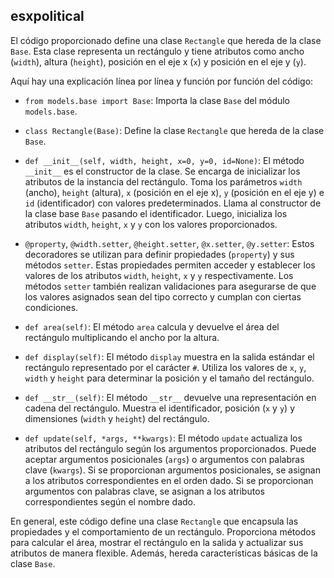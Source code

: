 ## esxpolitical
El código proporcionado define una clase `Rectangle` que hereda de la clase `Base`. Esta clase representa un rectángulo y tiene atributos como ancho (`width`), altura (`height`), posición en el eje x (`x`) y posición en el eje y (`y`).

Aquí hay una explicación línea por línea y función por función del código:

- `from models.base import Base`: Importa la clase `Base` del módulo `models.base`.

- `class Rectangle(Base)`: Define la clase `Rectangle` que hereda de la clase `Base`.

- `def __init__(self, width, height, x=0, y=0, id=None)`: El método `__init__` es el constructor de la clase. Se encarga de inicializar los atributos de la instancia del rectángulo. Toma los parámetros `width` (ancho), `height` (altura), `x` (posición en el eje x), `y` (posición en el eje y) e `id` (identificador) con valores predeterminados. Llama al constructor de la clase base `Base` pasando el identificador. Luego, inicializa los atributos `width`, `height`, `x` y `y` con los valores proporcionados.

- `@property`, `@width.setter`, `@height.setter`, `@x.setter`, `@y.setter`: Estos decoradores se utilizan para definir propiedades (`property`) y sus métodos `setter`. Estas propiedades permiten acceder y establecer los valores de los atributos `width`, `height`, `x` y `y` respectivamente. Los métodos `setter` también realizan validaciones para asegurarse de que los valores asignados sean del tipo correcto y cumplan con ciertas condiciones.

- `def area(self)`: El método `area` calcula y devuelve el área del rectángulo multiplicando el ancho por la altura.

- `def display(self)`: El método `display` muestra en la salida estándar el rectángulo representado por el carácter `#`. Utiliza los valores de `x`, `y`, `width` y `height` para determinar la posición y el tamaño del rectángulo.

- `def __str__(self)`: El método `__str__` devuelve una representación en cadena del rectángulo. Muestra el identificador, posición (`x` y `y`) y dimensiones (`width` y `height`) del rectángulo.

- `def update(self, *args, **kwargs)`: El método `update` actualiza los atributos del rectángulo según los argumentos proporcionados. Puede aceptar argumentos posicionales (`args`) o argumentos con palabras clave (`kwargs`). Si se proporcionan argumentos posicionales, se asignan a los atributos correspondientes en el orden dado. Si se proporcionan argumentos con palabras clave, se asignan a los atributos correspondientes según el nombre dado.

En general, este código define una clase `Rectangle` que encapsula las propiedades y el comportamiento de un rectángulo. Proporciona métodos para calcular el área, mostrar el rectángulo en la salida y actualizar sus atributos de manera flexible. Además, hereda características básicas de la clase `Base`.